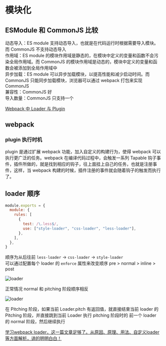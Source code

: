 # 模块化

## ESModule 和 CommonJS 比较

动态导入：ES module 支持动态导入，也就是在代码运行时根据需要导入模块。而 CommonJS 不支持动态导入  
作用域：ES module 的模块作用域是静态的，在模块中定义的变量和函数不会污染全局作用域。而 CommonJS 的模块作用域是动态的，模块中定义的变量和函数会被添加到全局作用域中  
异步加载：ES module 可以异步加载模块，以提高性能和减少启动时间。而 CommonJS 只能同步加载模块，浏览器可以通过 webpack 打包来实现 CommonJS  
兼容性：CommonJS 好  
导入数量：CommonJS 只支持一个

[Webpack 中 Loader 与 Plugin](https://blog.csdn.net/liu19721018/article/details/125763634)

## webpack

### plugin 执行时机

plugin 是通过扩展 webpack 功能，加入自定义的构建行为，使得 webpack 可以执行更广泛的任务。webpack 在编译代码过程中，会触发一系列 Tapable 钩子事件，插件所做的，就是找到相应的钩子，往上面挂上自己的任务，也就是注册事件，这样，当 webpack 构建的时候，插件注册的事件就会随着钩子的触发而执行了。

## loader 顺序

```js
module.exports = {
  module: {
    rules: [
      {
        test: /\.less$/,
        use: ["style-loader", "css-loader", "less-loader"],
      },
    ],
  },
}
```

顺序为从后往前 `less-loader` -> `css-loader` -> `style-loader`  
可以通过配置每个 loader 的 `enforce` 属性来改变顺序 pre > normal > inline > post

![loader](https://s1.huangchengtuo.com/img/231207loader.jpg)

正常情况 normal 和 pitching 阶段顺序相反

![loader](https://s1.huangchengtuo.com/img/231207pitching.png)

在 Pitching 阶段，如果当前 Loader.pitch 有返回值，就直接结束当前 loader 的 Pitching 阶段，并直接跳到当前 Loader 执行 pitching 阶段时的 前一个 loader 的 normal 阶段，然后继续执行

[学习webpack loader，这一篇文章足够了。从原因、原理、用法、自定义loader等方面解析，讲的明明白白！](https://juejin.cn/post/7283768998777061435?searchId=202312072047534726FA4385062C2826FF)
